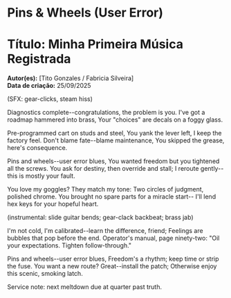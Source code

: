 # Pins & Wheels (User Error)
# Título: Minha Primeira Música Registrada
**Autor(es):** [Tito Gonzales / Fabricia Silveira]  
**Data de criação:** 25/09/2025

(SFX: gear-clicks, steam hiss)

Diagnostics complete--congratulations, the problem is you.
I've got a roadmap hammered into brass,
Your "choices" are decals on a foggy glass.

Pre-programmed cart on studs and steel,
You yank the lever left, I keep the factory feel.
Don't blame fate--blame maintenance,
You skipped the grease, here's consequence.

Pins and wheels--user error blues,
You wanted freedom but you tightened all the screws.
You ask for destiny, then override and stall;
I reroute gently--this is mostly your fault.

You love my goggles? They match my tone:
Two circles of judgment, polished chrome.
You brought no spare parts for a miracle start--
I'll lend hex keys for your hopeful heart.

(instrumental: slide guitar bends; gear-clack backbeat; brass jab)

I'm not cold, I'm calibrated--learn the difference, friend;
Feelings are bubbles that pop before the end.
Operator's manual, page ninety-two:
"Oil your expectations. Tighten follow-through."

Pins and wheels--user error blues,
Freedom's a rhythm; keep time or strip the fuse.
You want a new route? Great--install the patch;
Otherwise enjoy this scenic, smoking latch.

Service note: next meltdown due at quarter past truth.
